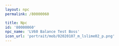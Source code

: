 ```yaml
---
layout: npc
permalink: /80000060

title: Npc
id: '80000060'
npc_name: 'LV60 Balance Test Boss'
icon_url: 'portrait/mob/02020107_m_lslime02_p.png'
---
```

